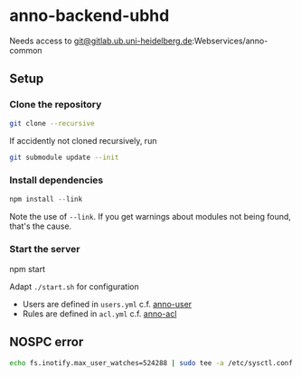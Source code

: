 # anno-backend-ubhd

Needs access to git@gitlab.ub.uni-heidelberg.de:Webservices/anno-common

## Setup

### Clone the repository

```sh
git clone --recursive
```

If accidently not cloned recursively, run

```sh
git submodule update --init
```

### Install dependencies

```js
npm install --link
```

Note the use of `--link`. If you get warnings about modules not being found, that's the cause.

### Start the server
npm start

Adapt `./start.sh` for configuration

* Users are defined in `users.yml` c.f.
  [anno-user](https://gitlab.ub.uni-heidelberg.de/Webservices/anno-common/tree/master/anno-mw-user-static)
* Rules are defined in `acl.yml` c.f.
  [anno-acl](https://gitlab.ub.uni-heidelberg.de/Webservices/anno-common/tree/master/anno-mw-user-static)




## NOSPC error

```sh
echo fs.inotify.max_user_watches=524288 | sudo tee -a /etc/sysctl.conf && sudo sysctl -p
```
